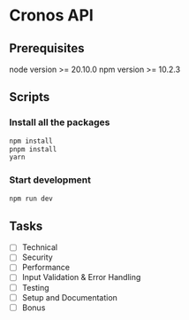 # Cronos API

## Prerequisites

node version >= 20.10.0
npm version >= 10.2.3

## Scripts

### Install all the packages

```bash
npm install
pnpm install
yarn
```

### Start development

```bash
npm run dev
```

## Tasks

- [ ] Technical
- [ ] Security
- [ ] Performance
- [ ] Input Validation & Error Handling
- [ ] Testing
- [ ] Setup and Documentation
- [ ] Bonus

